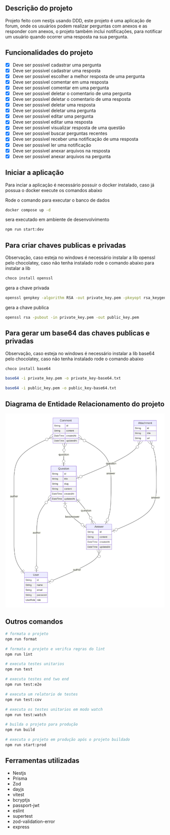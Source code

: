 ## Descrição do projeto
Projeto feito com nestjs usando DDD, este projeto é uma aplicação de forum, onde os usuários podem realizar perguntas com anexos e as responder com anexos, o projeto também inclui notificações, para notificar um usuário quando ocorrer uma resposta na sua pergunta.


## Funcionalidades do projeto

- [x] Deve ser possivel cadastrar uma pergunta
- [x] Deve ser possivel cadastrar uma resposta
- [x] Deve ser possivel escolher a melhor resposta de uma pergunta
- [x] Deve ser possivel comentar em uma resposta
- [x] Deve ser possivel comentar em uma pergunta
- [x] Deve ser possivel deletar o comentario de uma pergunta
- [x] Deve ser possivel deletar o comentario de uma resposta
- [x] Deve ser possivel deletar uma resposta
- [x] Deve ser possivel deletar uma pergunta
- [x] Deve ser possivel editar uma pergunta
- [x] Deve ser possivel editar uma resposta
- [x] Deve ser possivel visualizar resposta de uma questão
- [x] Deve ser possivel buscar perguntas recentes
- [x] Deve ser possivel receber uma notificação de uma resposta
- [x] Deve ser possivel ler uma notificação
- [x] Deve ser possivel anexar arquivos na resposta
- [x] Deve ser possivel anexar arquivos na pergunta

## Iniciar a aplicação
Para inciar a aplicação é necessário possuir o docker instalado, caso já possua o docker execute os comandos abaixo

Rode o comando para executar o banco de dados
```sh
docker compose up -d
```

sera executado em ambiente de desenvolvimento
```sh
npm run start:dev
```

## Para criar chaves publicas e privadas

Observação, caso esteja no windows é necessário instalar a lib openssl pelo chocolatey, caso não tenha instalado rode o comando abaixo para instalar a lib

```sh
choco install openssl
```

gera a chave privada
```sh
openssl genpkey -algorithm RSA -out private_key.pem -pkeyopt rsa_keygen_bits:2048
```


gera a chave publica
```sh
openssl rsa -pubout -in private_key.pem -out public_key.pem
```

## Para gerar um base64 das chaves publicas e privadas

Observação, caso esteja no windows é necessário instalar a lib base64 pelo chocolatey, caso não tenha instalado rode o comando abaixo

```sh
choco install base64
```

```sh
base64 -i private_key.pem -o private_key-base64.txt
```

```sh
base64 -i public_key.pem -o public_key-base64.txt
```


## Diagrama de Entidade Relacionamento do projeto
![ERD prisma](prisma-erd.svg)

## Outros comandos

```sh
# formata o projeto
npm run format
```

```sh
# formata o projeto e verifca regras do lint
npm run lint
```

```sh
# executa testes unitarios
npm run test
```

```sh
# executa testes end two end
npm run test:e2e
```

```sh
# executa um relatorio de testes
npm run test:cov
```

```sh
# executa os testes unitarios em modo watch
npm run test:watch
```

```sh
# builda o projeto para produção
npm run build
```

```sh
# executa o projeto em produção após o projeto buildado
npm run start:prod
```


## Ferramentas utilizadas

- Nestjs
- Prisma
- Zod
- dayjs
- vitest
- bcryptjs
- passport-jwt
- eslint
- supertest
- zod-validation-error
- express